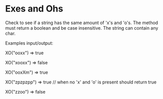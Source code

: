 # Exes and Ohs

Check to see if a string has the same amount of 'x's and 'o's. The method must return a boolean and be case insensitive. The string can contain any char.

Examples input/output:

XO("ooxx") => true

XO("xooxx") => false

XO("ooxXm") => true

XO("zpzpzpp") => true // when no 'x' and 'o' is present should return true

XO("zzoo") => false
